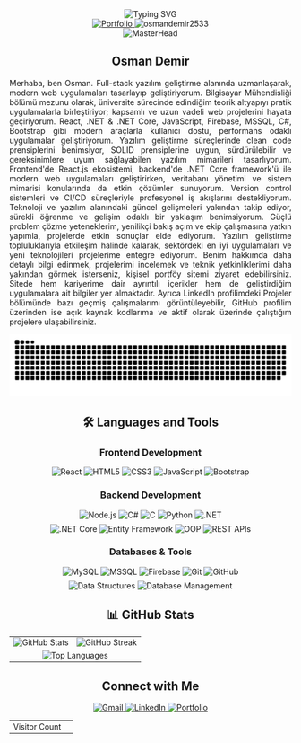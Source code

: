 <div align="center">
  <img src="https://readme-typing-svg.herokuapp.com?font=Fira+Code&pause=1000&color=FF0000&center=true&vCenter=true&width=435&lines=Merhaba%2C+ben+Osman;Full+Stack+Developer;Backend+Developer;Frontend+Developer" alt="Typing SVG" />
</div>

<div align="center">
  <a href="https://osmandemir2533.github.io/" target="_blank">
    <img src="https://img.shields.io/badge/Portfolio-FF6F61?style=for-the-badge&logo=About.me&logoColor=white" alt="Portfolio"/>
  </a>
  <img src="https://komarev.com/ghpvc/?username=osmandemir2533&label=Profile%20views&color=0e75b6&style=for-the-badge" alt="osmandemir2533" />
</div>

<div align="center">
  <img src="https://i.imgur.com/0OYlxxM.png" alt="MasterHead" width="700" height="auto" />
</div>

<h2 align="center">Osman Demir</h2>

<p align="justify">
Merhaba, ben Osman. Full-stack yazılım geliştirme alanında uzmanlaşarak, modern web uygulamaları tasarlayıp geliştiriyorum. Bilgisayar Mühendisliği bölümü mezunu olarak, üniversite sürecinde edindiğim teorik altyapıyı pratik uygulamalarla birleştiriyor; kapsamlı ve uzun vadeli web projelerini hayata geçiriyorum. React, .NET & .NET Core, JavaScript, Firebase, MSSQL, C#, Bootstrap gibi modern araçlarla kullanıcı dostu, performans odaklı uygulamalar geliştiriyorum. Yazılım geliştirme süreçlerinde clean code prensiplerini benimsiyor, SOLID prensiplerine uygun, sürdürülebilir ve gereksinimlere uyum sağlayabilen yazılım mimarileri tasarlıyorum. Frontend'de React.js ekosistemi, backend'de .NET Core framework'ü ile modern web uygulamaları geliştirirken, veritabanı yönetimi ve sistem mimarisi konularında da etkin çözümler sunuyorum. Version control sistemleri ve CI/CD süreçleriyle profesyonel iş akışlarını destekliyorum. Teknoloji ve yazılım alanındaki güncel gelişmeleri yakından takip ediyor, sürekli öğrenme ve gelişim odaklı bir yaklaşım benimsiyorum. Güçlü problem çözme yeteneklerim, yenilikçi bakış açım ve ekip çalışmasına yatkın yapımla, projelerde etkin sonuçlar elde ediyorum. Yazılım geliştirme topluluklarıyla etkileşim halinde kalarak, sektördeki en iyi uygulamaları ve yeni teknolojileri projelerime entegre ediyorum. Benim hakkımda daha detaylı bilgi edinmek, projelerimi incelemek ve teknik yetkinliklerimi daha yakından görmek isterseniz, kişisel portföy sitemi ziyaret edebilirsiniz. Sitede hem kariyerime dair ayrıntılı içerikler hem de geliştirdiğim uygulamalara ait bilgiler yer almaktadır. Ayrıca LinkedIn profilimdeki Projeler bölümünde bazı geçmiş çalışmalarımı görüntüleyebilir, GitHub profilim üzerinden ise açık kaynak kodlarıma ve aktif olarak üzerinde çalıştığım projelere ulaşabilirsiniz.
</p> 

<div align="center">
  <img src="https://raw.githubusercontent.com/Platane/snk/output/github-contribution-grid-snake-dark.svg" alt="Snake Game" width="700"/>
</div>

<h2 align="center">🛠️ Languages and Tools</h2>

<div align="center">
  <h3>Frontend Development</h3>
  <div>
    <img src="https://img.shields.io/badge/React-20232A?style=for-the-badge&logo=react&logoColor=61DAFB" alt="React"/>
    <img src="https://img.shields.io/badge/HTML5-E34F26?style=for-the-badge&logo=html5&logoColor=white" alt="HTML5"/>
    <img src="https://img.shields.io/badge/CSS3-1572B6?style=for-the-badge&logo=css3&logoColor=white" alt="CSS3"/>
    <img src="https://img.shields.io/badge/JavaScript-323330?style=for-the-badge&logo=javascript&logoColor=F7DF1E" alt="JavaScript"/>
    <img src="https://img.shields.io/badge/Bootstrap-563D7C?style=for-the-badge&logo=bootstrap&logoColor=white" alt="Bootstrap"/>
  </div>
</div>

<div align="center">
  <h3>Backend Development</h3>
  <div>
    <img src="https://img.shields.io/badge/Node.js-339933?style=for-the-badge&logo=nodedotjs&logoColor=white" alt="Node.js"/>
    <img src="https://img.shields.io/badge/C%23-239120?style=for-the-badge&logo=c-sharp&logoColor=white" alt="C#"/>
    <img src="https://img.shields.io/badge/C-00599C?style=for-the-badge&logo=c&logoColor=white" alt="C"/>
    <img src="https://img.shields.io/badge/Python-3776AB?style=for-the-badge&logo=python&logoColor=white" alt="Python"/>
    <img src="https://img.shields.io/badge/.NET-512BD4?style=for-the-badge&logo=dotnet&logoColor=white" alt=".NET"/>
  </div>
  <div style="margin-top: 8px;">
    <img src="https://img.shields.io/badge/.NET%20Core-512BD4?style=for-the-badge&logo=dotnet&logoColor=white" alt=".NET Core"/>
    <img src="https://img.shields.io/badge/Entity%20Framework-68217A?style=for-the-badge&logo=.net&logoColor=white" alt="Entity Framework"/>
    <img src="https://img.shields.io/badge/OOP-007396?style=for-the-badge" alt="OOP"/>
    <img src="https://img.shields.io/badge/REST%20APIs-FF6F00?style=for-the-badge" alt="REST APIs"/>
  </div>
</div>

<div align="center">
  <h3>Databases & Tools</h3>
  <div>
    <img src="https://img.shields.io/badge/MySQL-00000F?style=for-the-badge&logo=mysql&logoColor=white" alt="MySQL"/>
    <img src="https://img.shields.io/badge/Microsoft_SQL_Server-CC2927?style=for-the-badge&logo=microsoft-sql-server&logoColor=white" alt="MSSQL"/>
    <img src="https://img.shields.io/badge/Firebase-039BE5?style=for-the-badge&logo=Firebase&logoColor=white" alt="Firebase"/>
    <img src="https://img.shields.io/badge/Git-F05032?style=for-the-badge&logo=git&logoColor=white" alt="Git"/>
    <img src="https://img.shields.io/badge/GitHub-181717?style=for-the-badge&logo=github&logoColor=white" alt="GitHub"/>
  </div>
  <div style="margin-top: 8px;">
    <img src="https://img.shields.io/badge/Data%20Structures-4CAF50?style=for-the-badge" alt="Data Structures"/>
    <img src="https://img.shields.io/badge/Database%20Management-0064a5?style=for-the-badge" alt="Database Management"/>
  </div>
</div>

<h2 align="center">📊 GitHub Stats</h2>

<div align="center">
  <table>
    <tr>
      <td>
        <img src="https://github-readme-stats.vercel.app/api?username=osmandemir2533&show_icons=true&theme=radical" alt="GitHub Stats"/>
      </td>
      <td>
        <img src="https://github-readme-streak-stats.herokuapp.com/?user=osmandemir2533&theme=radical" alt="GitHub Streak"/>
      </td>
    </tr>
    <tr>
      <td colspan="2" align="center">
        <img src="https://github-readme-stats.vercel.app/api/top-langs/?username=osmandemir2533&layout=compact&theme=radical" alt="Top Languages"/>
      </td>
    </tr>
  </table>
</div>

<h2 align="center"> Connect with Me</h2>

<div align="center">
  <a href="mailto:osman25dem@gmail.com">
    <img src="https://img.shields.io/badge/Gmail-D14836?style=for-the-badge&logo=gmail&logoColor=white" alt="Gmail"/>
  </a>
  <a href="https://www.linkedin.com/in/osmandemir2533/">
    <img src="https://img.shields.io/badge/LinkedIn-0077B5?style=for-the-badge&logo=linkedin&logoColor=white" alt="LinkedIn"/>
  </a>
  <a href="https://osmandemir2533.github.io/">
    <img src="https://img.shields.io/badge/Portfolio-FF6F61?style=for-the-badge&logo=About.me&logoColor=white" alt="Portfolio"/>
  </a>
</div>

<div align="center">
  <table>
    <tr>
      <td>Visitor Count</td>
      <td><img src="https://profile-counter.glitch.me/osmandemir2533/count.svg" alt="" /></td>
    </tr>
  </table>
</div> 
